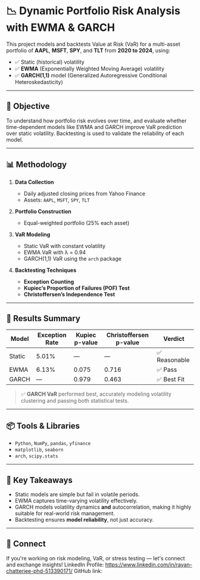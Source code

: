 # 📉 Dynamic Portfolio Risk Analysis with EWMA & GARCH
This project models and backtests Value at Risk (VaR) for a multi-asset portfolio of **AAPL**, **MSFT**, **SPY**, and **TLT** from **2020 to 2024**, using:

- ✅ Static (historical) volatility  
- ✅ **EWMA** (Exponentially Weighted Moving Average) volatility  
- ✅ **GARCH(1,1)** model (Generalized Autoregressive Conditional Heteroskedasticity)

---

## 🎯 Objective

To understand how portfolio risk evolves over time, and evaluate whether time-dependent models like EWMA and GARCH improve VaR prediction over static volatility. Backtesting is used to validate the reliability of each model.

---

## 📊 Methodology

1. **Data Collection**  
   - Daily adjusted closing prices from Yahoo Finance  
   - Assets: `AAPL`, `MSFT`, `SPY`, `TLT`

2. **Portfolio Construction**  
   - Equal-weighted portfolio (25% each asset)

3. **VaR Modeling**  
   - Static VaR with constant volatility  
   - EWMA VaR with λ = 0.94  
   - GARCH(1,1) VaR using the `arch` package

4. **Backtesting Techniques**  
   - **Exception Counting**  
   - **Kupiec’s Proportion of Failures (POF) Test**  
   - **Christoffersen’s Independence Test**

---

## 🧪 Results Summary

| Model     | Exception Rate | Kupiec p-value | Christoffersen p-value | Verdict    |
|-----------|----------------|----------------|-------------------------|------------|
| Static    | 5.01%          | —              | —                       | ✅ Reasonable |
| EWMA      | 6.13%          | 0.075          | 0.716                   | ✅ Pass     |
| GARCH     | —              | 0.979          | 0.463                   | ✅ Best Fit |

> ✅ **GARCH VaR** performed best, accurately modeling volatility clustering and passing both statistical tests.

---

## 📦 Tools & Libraries

- `Python`, `NumPy`, `pandas`, `yfinance`
- `matplotlib`, `seaborn`
- `arch`, `scipy.stats`

---

## 📌 Key Takeaways

- Static models are simple but fail in volatile periods.  
- EWMA captures time-varying volatility effectively.  
- GARCH models volatility dynamics **and** autocorrelation, making it highly suitable for real-world risk management.  
- Backtesting ensures **model reliability**, not just accuracy.

---

## 🔗 Connect

If you're working on risk modeling, VaR, or stress testing — let's connect and exchange insights!
LinkedIn Profile: https://www.linkedin.com/in/rayan-chatterjee-phd-513390171/
GitHub link:
